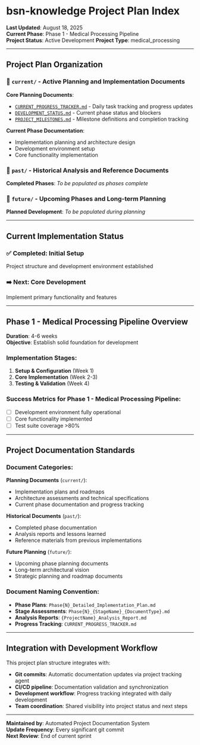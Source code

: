 # bsn-knowledge Project Plan Index

**Last Updated**: August 18, 2025  
**Current Phase**: Phase 1 - Medical Processing Pipeline  
**Project Status**: Active Development
**Project Type**: medical_processing

---

## Project Plan Organization

### 📁 `current/` - Active Planning and Implementation Documents

**Core Planning Documents**:
- [`CURRENT_PROGRESS_TRACKER.md`](current/CURRENT_PROGRESS_TRACKER.md) - Daily task tracking and progress updates
- [`DEVELOPMENT_STATUS.md`](current/DEVELOPMENT_STATUS.md) - Current phase status and blockers
- [`PROJECT_MILESTONES.md`](current/PROJECT_MILESTONES.md) - Milestone definitions and completion tracking

**Current Phase Documentation**:
- Implementation planning and architecture design
- Development environment setup
- Core functionality implementation

### 📁 `past/` - Historical Analysis and Reference Documents

**Completed Phases**:
*To be populated as phases complete*

### 📁 `future/` - Upcoming Phases and Long-term Planning

**Planned Development**:
*To be populated during planning*

---

## Current Implementation Status

### ✅ Completed: Initial Setup

Project structure and development environment established

### ➡️ Next: Core Development

Implement primary functionality and features

---

## Phase 1 - Medical Processing Pipeline Overview

**Duration**: 4-6 weeks  
**Objective**: Establish solid foundation for development

### Implementation Stages:

1. **Setup & Configuration** (Week 1)
2. **Core Implementation** (Week 2-3)
3. **Testing & Validation** (Week 4)

### Success Metrics for Phase 1 - Medical Processing Pipeline:

- [ ] Development environment fully operational
- [ ] Core functionality implemented
- [ ] Test suite coverage >80%

---

## Project Documentation Standards

### Document Categories:

**Planning Documents** (`current/`):
- Implementation plans and roadmaps
- Architecture assessments and technical specifications
- Current phase documentation and progress tracking

**Historical Documents** (`past/`):
- Completed phase documentation
- Analysis reports and lessons learned
- Reference materials from previous implementations

**Future Planning** (`future/`):
- Upcoming phase planning documents
- Long-term architectural vision
- Strategic planning and roadmap documents

### Document Naming Convention:

- **Phase Plans**: `Phase{N}_Detailed_Implementation_Plan.md`
- **Stage Assessments**: `Phase{N}_{StageName}_{DocumentType}.md`
- **Analysis Reports**: `{ProjectName}_Analysis_Report.md`
- **Progress Tracking**: `CURRENT_PROGRESS_TRACKER.md`

---

## Integration with Development Workflow

This project plan structure integrates with:
- **Git commits**: Automatic documentation updates via project tracking agent
- **CI/CD pipeline**: Documentation validation and synchronization  
- **Development workflow**: Progress tracking integrated with daily development
- **Team coordination**: Shared visibility into project status and next steps

---

**Maintained by**: Automated Project Documentation System  
**Update Frequency**: Every significant git commit  
**Next Review**: End of current sprint
